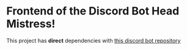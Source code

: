 # Frontend of the Discord Bot Head Mistress!

This project has **direct** dependencies with [this discord bot repository](https://github.com/Momi-Inu/Head-Mistress)